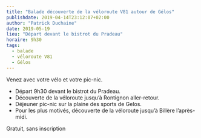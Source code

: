 ```yaml
---
title: "Balade découverte de la véloroute V81 autour de Gélos"
publishdate: 2019-04-14T23:12:07+02:00
author: "Patrick Duchaine"
date: 2019-05-19
lieu: "Départ devant le bistrot du Pradeau"
horaire: 9h30
tags:
  - balade
  - véloroute V81
  - Gélos
---
```


Venez avec votre vélo et votre pic-nic.

<!--more-->

* Départ 9h30 devant le bistrot du Pradeau.
* Découverte de la véloroute jusqu’à Rontignon aller-retour.
* Déjeuner pic-nic sur la plaine des sports de Gelos.
* Pour les plus motivés, découverte de la véloroute jusqu’à Billère l’après-midi.

Gratuit, sans inscription